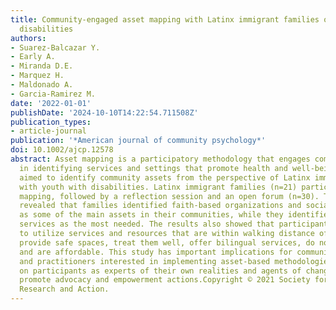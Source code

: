 ```yaml
---
title: Community-engaged asset mapping with Latinx immigrant families of youth with
  disabilities
authors:
- Suarez-Balcazar Y.
- Early A.
- Miranda D.E.
- Marquez H.
- Maldonado A.
- Garcia-Ramirez M.
date: '2022-01-01'
publishDate: '2024-10-10T14:22:54.711508Z'
publication_types:
- article-journal
publication: '*American journal of community psychology*'
doi: 10.1002/ajcp.12578
abstract: Asset mapping is a participatory methodology that engages community members
  in identifying services and settings that promote health and well-being. This study
  aimed to identify community assets from the perspective of Latinx immigrant families
  with youth with disabilities. Latinx immigrant families (n=21) participated in the
  mapping, followed by a reflection session and an open forum (n=30). The findings
  revealed that families identified faith-based organizations and social service agencies
  as some of the main assets in their communities, while they identified mental health
  services as the most needed. The results also showed that participants preferred
  to utilize services and resources that are within walking distance of their homes,
  provide safe spaces, treat them well, offer bilingual services, do not require documentation,
  and are affordable. This study has important implications for community scholars
  and practitioners interested in implementing asset-based methodologies that focus
  on participants as experts of their own realities and agents of change and that
  promote advocacy and empowerment actions.Copyright © 2021 Society for Community
  Research and Action.
---
```

